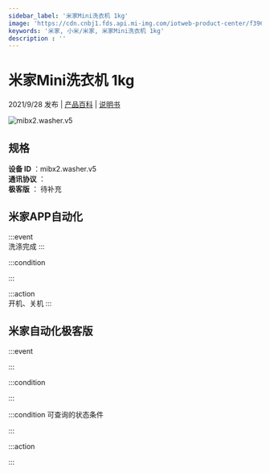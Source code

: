 ```yaml
---
sidebar_label: '米家Mini洗衣机 1kg'
image: 'https://cdn.cnbj1.fds.api.mi-img.com/iotweb-product-center/f396e31f23ea0885b0760978614e0763_1629441225248.png?GalaxyAccessKeyId=AKVGLQWBOVIRQ3XLEW&Expires=9223372036854775807&Signature=GSGGGcU8LTPt6eE+l9A2leNVTf8='
keywords: '米家, 小米/米家, 米家Mini洗衣机 1kg'
description : ''
---
```

# 米家Mini洗衣机 1kg

2021/9/28 发布 | [产品百科](https://home.mi.com/webapp/content/baike/product/index.html?model=mibx2.washer.v5/) | [说明书](https://home.mi.com/views/introduction.html?model=mibx2.washer.v5&region=cn)

![mibx2.washer.v5](https://cdn.cnbj1.fds.api.mi-img.com/iotweb-product-center/f396e31f23ea0885b0760978614e0763_1629441225248.png?GalaxyAccessKeyId=AKVGLQWBOVIRQ3XLEW&Expires=9223372036854775807&Signature=GSGGGcU8LTPt6eE+l9A2leNVTf8=)

## 规格  
> 
**设备 ID** ：mibx2.washer.v5  
**通讯协议** ：  
**极客版**  ： 待补充 


## 米家APP自动化  

:::event  
洗涤完成
:::

:::condition  

:::

:::action   
开机、关机
:::

## 米家自动化极客版  

:::event  

:::

:::condition  

:::

:::condition 可查询的状态条件  

:::

:::action  

:::

        
